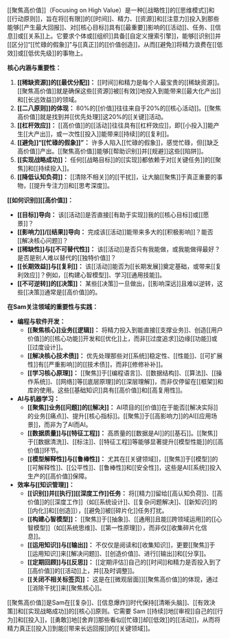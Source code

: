 [[聚焦高价值]]（Focusing on High Value）是一种[[战略性]]的[[思维模式]]和[[行动原则]]，旨在将[[有限]]的[[时间]]、精力、[[资源]]和[[注意力]]投入到那些能够[[产生最大回报]]、对[[核心目标]]具有[[最重要]]影响的[[活动]]、任务、[[信息]]或[[关系]]上。它要求个体或[[组织]]具备[[自定义搜索引擎]]，能够[[识别]]并[[区分]]“[[忙碌的假象]]”与[[真正]]的[[价值创造]]，从而[[避免]]将精力浪费在[[低效]]或[[低优先级]]的事物上。

**核心内涵与重要性：**

1.  **[[稀缺资源]]的[[最优分配]]：** [[时间]]和精力是每个人最宝贵的[[稀缺资源]]。[[聚焦高价值]]就是确保这些[[资源]]被[[有效]]地投入到能带来[[最大化产出]]和[[长远效益]]的领域。
2.  **[[二八原则]]的体现：** 80%的[[价值]]往往来自于20%的[[核心活动]]。[[聚焦高价值]]就是找到并[[优先处理]]这20%的[[关键]]活动。
3.  **[[杠杆效应]]：** [[高价值]]的[[活动]]往往具有[[杠杆效应]]，即[[小投入]]能产生[[大产出]]，或一次性[[投入]]能带来[[持续]]的[[复利]]。
4.  **[[避免]]“[[忙碌的假象]]”：** 许多人陷入[[忙碌的假象]]，感觉忙碌，但[[缺乏高价值]]产出。[[聚焦高价值]]能够[[帮助识别]]并[[规避]]这些[[陷阱]]。
5.  **[[实现战略成功]]：** 任何[[战略目标]]的[[实现]]都依赖于对[[关键任务]]的[[聚焦]]和[[持续投入]]。
6.  **[[降低认知负荷]]：** [[清除不相关]]的[[干扰]]，让大脑[[聚焦]]于真正重要的事物，[[提升专注力]]和[[思考深度]]。

**[[如何识别]][[高价值]]：**

*   **[[目标]]导向：** 该[[活动]]是否直接[[有助于实现]]我的[[核心目标]]或[[愿景]]？
*   **[[影响力]]/[[结果]]导向：** 完成该[[活动]]能带来多大的[[积极影响]]？能否[[解决核心问题]]？
*   **[[稀缺性]]与[[不可替代性]]：** 该[[活动]]是否只有我能做，或我能做得最好？是否是别人难以替代的[[独特价值]]？
*   **[[长期效益]]与[[复利]]：** 该[[活动]]能否为[[长期发展]]奠定基础，或带来[[复利效应]]？例如，[[构建心智模型]]、学习[[通用技能]]。
*   **[[不可逆转]]的[[决策]]：** 某些[[决策]]一旦做出，[[影响深远]]且难以逆转，这些[[决策]]通常是[[高价值]]的。

**在Sam关注领域的重要性与实践：**

*   **编程与软件开发：**
    *   **[[聚焦核心]]业务[[逻辑]]：** 将精力投入到能直接[[支撑业务]]、创造[[用户价值]]的[[核心功能]]开发和[[优化]]上，而非[[过度追求]]边缘[[功能]]或[[过度设计]]。
    *   **[[解决核心技术债]]：** 优先处理那些对[[系统]]稳定性、[[性能]]、[[可扩展性]]有[[严重影响]]的[[技术债]]，而非[[修修补补]]。
    *   **[[学习核心原理]]：** [[聚焦]]于[[编程语言]]、[[数据结构]]、[[算法]]、[[操作系统]]、[[网络]]等[[底层原理]]的[[深层理解]]，而非仅停留在[[框架]]和库的使用。这些[[基础知识]]具有[[高价值]]和[[高复用性]]。
*   **AI与机器学习：**
    *   **[[聚焦]]业务[[问题]]的[[解决]]：** AI项目的[[价值]]在于能否[[解决实际]]的业务[[痛点]]、提升[[核心指标]]。[[聚焦]]于[[高影响力]]的AI[[应用场景]]，而非为了AI而AI。
    *   **[[数据质量]]与[[特征工程]]：** 高质量的[[数据是AI]]的[[基石]]。[[聚焦]]于[[数据清洗]]、[[标注]]、[[特征工程]]等能够显著提升[[模型性能]]的[[高价值]]环节。
    *   **[[模型解释性]]与[[鲁棒性]]：** 尤其在[[关键领域]]，[[聚焦]]于[[模型]]的[[可解释性]]、[[公平性]]、[[鲁棒性]]和[[安全性]]，这些是AI[[系统]]投入生产的[[高价值]]保障。
*   **效率与[[知识管理]]：**
    *   **[[识别]]并[[执行]][[深度工作]]任务：** 将[[精力]]留给[[高认知负荷]]、[[高价值]]的[[深度工作]]（如[[系统设计]]、[[复杂问题解决]]、[[新知识]]的[[内化]]和[[创造]]），[[避免]]被[[碎片化]]任务打扰。
    *   **[[构建心智模型]]：** [[聚焦]]于[[抽象]]、[[通用]]且能[[跨领域运用]]的[[心智模型]]（如[[系统思维]]、[[第一性原理]]），而非仅[[收集碎片化信息]]。
    *   **[[运用知识]]与[[输出]]：** 不仅仅是阅读和[[收集知识]]，更要[[聚焦]]于[[运用知识]]来[[解决问题]]、[[创造价值]]、进行[[输出]]和[[分享]]。
    *   **[[定期回顾]]与[[反思]]：** [[定期评估]]自己的[[时间]]和精力是否投入到了[[高价值]]的[[活动]]上，并[[及时调整]]。
    *   **[[关闭不相关标签页]]：** 这是在[[微观层面]][[聚焦高价值]]的体现，通过[[消除干扰]]来[[聚焦核心]]。

[[聚焦高价值]]是Sam在[[复杂]]、[[信息爆炸]]时代保持[[清晰头脑]]、[[有效决策]]和[[实现战略成功]]的[[核心]]原则。它需要 Sam [[持续]]地[[审视]]自己的[[行为]]和[[投入]]，[[勇敢]]地[[舍弃]]那些看似[[忙碌]]却[[低效]]的[[活动]]，从而将精力真正[[投入]]到能[[带来长远回报]]的[[关键领域]]。